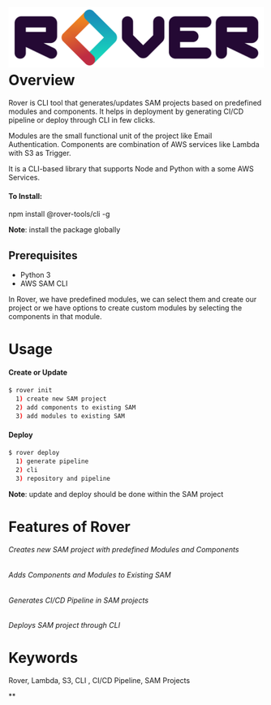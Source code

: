 # ![Create a sample project](./assets/roverForBright.png)Overview

Rover is CLI tool that generates/updates SAM projects based on predefined modules and components. It helps in deployment by generating CI/CD pipeline or deploy through CLI in few clicks.

Modules are the small functional unit of the project like Email Authentication. Components are combination of AWS services like Lambda with S3 as Trigger.

It is a CLI-based library that supports Node and Python with a some AWS Services.

#### To Install:

npm install @rover-tools/cli -g

**Note**: install the package globally

## Prerequisites

- Python 3
- AWS SAM CLI

In Rover, we have predefined modules, we can select them and create our project or we have options to create custom modules by selecting the components in that module.

# Usage

#### Create or Update

```sh
$ rover init
  1) create new SAM project
  2) add components to existing SAM
  3) add modules to existing SAM
```

#### Deploy

```sh
$ rover deploy
  1) generate pipeline
  2) cli
  3) repository and pipeline

```

**Note**: update and deploy should be done within the SAM project

# Features of Rover

###### Creates new SAM project with predefined Modules and Components

###### Adds Components and Modules to Existing SAM

###### Generates CI/CD Pipeline in SAM projects

###### Deploys SAM project through CLI

# Keywords

Rover, Lambda, S3, CLI , CI/CD Pipeline, SAM Projects

\*\*
